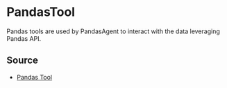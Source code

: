 # PandasTool
Pandas tools are used by PandasAgent to interact with the data leveraging Pandas API.

## Source

* [Pandas Tool](../../../ryoma/tool/pandas.py)